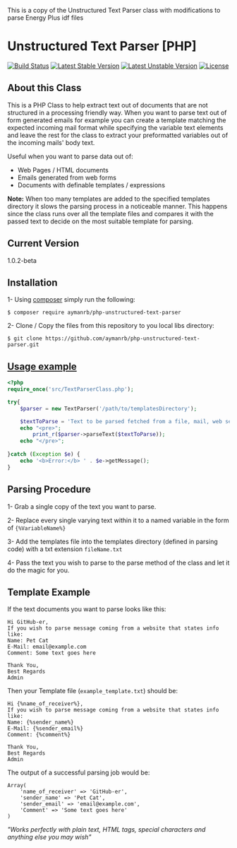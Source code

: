 This is a copy of the Unstructured Text Parser class with modifications to parse Energy Plus idf files



Unstructured Text Parser [PHP]
===========================================
[![Build Status](https://travis-ci.org/aymanrb/php-unstructured-text-parser.svg?branch=master)](https://travis-ci.org/aymanrb/php-unstructured-text-parser)
[![Latest Stable Version](https://poser.pugx.org/aymanrb/php-unstructured-text-parser/v/stable.svg)](https://packagist.org/packages/aymanrb/php-unstructured-text-parser)
[![Latest Unstable Version](https://poser.pugx.org/aymanrb/php-unstructured-text-parser/v/unstable.svg)](https://packagist.org/packages/aymanrb/php-unstructured-text-parser)
[![License](https://poser.pugx.org/aymanrb/php-unstructured-text-parser/license.svg)](https://packagist.org/packages/aymanrb/php-unstructured-text-parser)


About this Class
----------------------------------
This is a PHP Class to help extract text out of documents that are not structured in a processing friendly way. When you want to parse text out of form generated emails for example you can create a template matching the expected incoming mail format while specifying the variable text elements and leave the rest for the class to extract your preformatted variables out of the incoming mails' body text.

Useful when you want to parse data out of:
* Web Pages / HTML documents
* Emails generated from web forms
* Documents with definable templates / expressions


**Note:** When too many templates are added to the specified templates directory it slows the parsing process in a noticeable manner. This happens since the class runs over all the template files and compares it with the passed text to decide on the most suitable template for parsing.

Current Version
----------
1.0.2-beta


Installation
----------

1- Using [composer](https://getcomposer.org/) simply run the following:

```shell
$ composer require aymanrb/php-unstructured-text-parser
```

2- Clone / Copy the files from this repository to you local libs directory:

```shell
$ git clone https://github.com/aymanrb/php-unstructured-text-parser.git
```



[Usage example](https://github.com/aymanrb/php-unstructured-text-parser/blob/master/Examples/run.php)
----------
```php
<?php
require_once('src/TextParserClass.php');

try{
	$parser = new TextParser('/path/to/templatesDirectory');

	$textToParse = 'Text to be parsed fetched from a file, mail, web service, or even added directly to the a string variable like this';
	echo "<pre>";
		print_r($parser->parseText($textToParse));
	echo "</pre>";
	
}catch (Exception $e) {
    echo '<b>Error:</b> ' . $e->getMessage();
}
```

Parsing Procedure
----------
1- Grab a single copy of the text you want to parse.

2- Replace every single varying text within it to a named variable in the form of ``{%VariableName%}``

3- Add the templates file into the templates directory (defined in parsing code) with a txt extension ``fileName.txt``

4- Pass the text you wish to parse to the parse method of the class and let it do the magic for you.

Template Example
------------------------
If the text documents you want to parse looks like this:

```
Hi GitHub-er,
If you wish to parse message coming from a website that states info like:
Name: Pet Cat
E-Mail: email@example.com
Comment: Some text goes here

Thank You,
Best Regards
Admin
```

Then your Template file (``example_template.txt``) should be:

```
Hi {%name_of_receiver%},
If you wish to parse message coming from a website that states info like:
Name: {%sender_name%}
E-Mail: {%sender_email%}
Comment: {%comment%}

Thank You,
Best Regards
Admin
```

The output of a successful parsing job would be:

```
Array(
	'name_of_receiver' => 'GitHub-er',
    'sender_name' => 'Pet Cat',
    'sender_email' => 'email@example.com',
    'Comment' => 'Some text goes here'
)
```

*"Works perfectly with plain text, HTML tags, special characters and anything else you may wish"*
